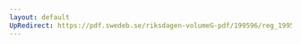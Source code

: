 ```yaml
---
layout: default
UpRedirect: https://pdf.swedeb.se/riksdagen-volumeG-pdf/199596/reg_199596/reg_199596_0171.pdf
---
```

